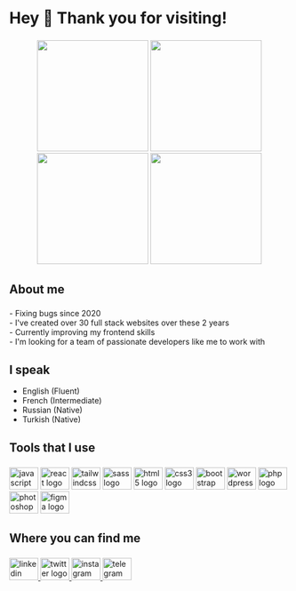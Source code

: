 <h1 align="left">Hey 👋 Thank you for visiting!</h1>

###

<div align="center">
  <a href="https://github.com/Anvar2742/phase10"><img height="200" src="https://anvar2742.github.io/platormRun/assets/2.png"  /></a>
  <a href="https://github.com/Anvar2742/nft-market-react"><img height="200" src="https://anvar2742.github.io/platormRun/assets/3.png"  /></a>
  <a href="https://github.com/Anvar2742/react-quiz"><img height="200" src="https://anvar2742.github.io/platormRun/assets/1.png"/></a>
  <a href="https://drive.google.com/uc?id=1PaR6F-ccyOoamkSa-Q_WsZLiZzSgnEV6"><img height="200" src="https://anvar2742.github.io/platormRun/assets/ezgif.com-gif-maker.gif"  /></a>
</div>

###

<h2 align="left">About me</h2>

###

<p align="left">- Fixing bugs since 2020<br>- I've created over 30 full stack websites over these 2 years<br>- Currently improving my frontend skills<br>- I'm looking for a team of passionate developers like me to work with</p>

###

<h2 align="left">I speak</h2>
<ul>
  <li>English (Fluent)</li>
  <li>French (Intermediate)</li>
  <li>Russian (Native)</li>
  <li>Turkish (Native)</li>
</ul>

###

<h2 align="left">Tools that I use</h2>

###

<div align="left">
  <img src="https://cdn.jsdelivr.net/gh/devicons/devicon/icons/javascript/javascript-original.svg" height="40" width="52" alt="javascript logo"  />
  <img src="https://cdn.jsdelivr.net/gh/devicons/devicon/icons/react/react-original.svg" height="40" width="52" alt="react logo"  />
  <img src="https://cdn.jsdelivr.net/gh/devicons/devicon/icons/tailwindcss/tailwindcss-original-wordmark.svg" height="40" width="52" alt="tailwindcss logo"  />
  <img src="https://cdn.jsdelivr.net/gh/devicons/devicon/icons/sass/sass-original.svg" height="40" width="52" alt="sass logo"  />
  <img src="https://cdn.jsdelivr.net/gh/devicons/devicon/icons/html5/html5-original.svg" height="40" width="52" alt="html5 logo"  />
  <img src="https://cdn.jsdelivr.net/gh/devicons/devicon/icons/css3/css3-original.svg" height="40" width="52" alt="css3 logo"  />
  <img src="https://cdn.jsdelivr.net/gh/devicons/devicon/icons/bootstrap/bootstrap-original.svg" height="40" width="52" alt="bootstrap logo"  />
  <img src="https://cdn.jsdelivr.net/gh/devicons/devicon/icons/wordpress/wordpress-original.svg" height="40" width="52" alt="wordpress logo"  />
  <img src="https://cdn.jsdelivr.net/gh/devicons/devicon/icons/php/php-original.svg" height="40" width="52" alt="php logo"  />
  <img src="https://cdn.jsdelivr.net/gh/devicons/devicon/icons/photoshop/photoshop-plain.svg" height="40" width="52" alt="photoshop logo"  />
  <img src="https://cdn.jsdelivr.net/gh/devicons/devicon/icons/figma/figma-original.svg" height="40" width="52" alt="figma logo"  />
</div>

###

<h2 align="left">Where you can find me</h2>

###

<div align="left">
  <a href="https://www.linkedin.com/in/anvar-musaev/" target="_blank">
    <img src="https://raw.githubusercontent.com/maurodesouza/profile-readme-generator/master/src/assets/icons/social/linkedin/default.svg" width="52" height="40" alt="linkedin logo"  />
  </a>
  <a href="https://twitter.com/AnvarMusa27" target="_blank">
    <img src="https://raw.githubusercontent.com/maurodesouza/profile-readme-generator/master/src/assets/icons/social/twitter/default.svg" width="52" height="40" alt="twitter logo"  />
  </a>
  <a href="https://instagram.com/anvar_musa" target="_blank">
    <img src="https://raw.githubusercontent.com/maurodesouza/profile-readme-generator/master/src/assets/icons/social/instagram/default.svg" width="52" height="40" alt="instagram logo"  />
  </a>
  <a href="https://t.me/anvar_musa" target="_blank">
    <img src="https://raw.githubusercontent.com/maurodesouza/profile-readme-generator/master/src/assets/icons/social/telegram/default.svg" width="52" height="40" alt="telegram logo"  />
  </a>
</div>

###
